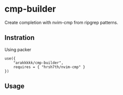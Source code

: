 # cmp-builder
Create completion with nvim-cmp from ripgrep patterns.

## Instration
Using packer
```
use({
	"arakkkkk/cmp-builder",
	requires = { "hrsh7th/nvim-cmp" }
})
```

## Usage


